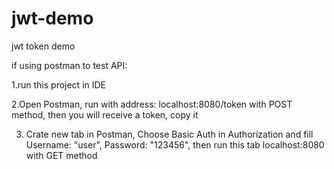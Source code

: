 # jwt-demo
jwt token demo

if using postman to test API:

1.run this project in IDE

2.Open Postman, run with address: localhost:8080/token with POST method, then you will receive a token, copy it

3. Crate new tab in Postman, Choose Basic Auth in Authorization and fill Username: "user", Password: "123456", then run this tab localhost:8080 with GET method
